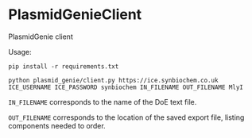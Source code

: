 # PlasmidGenieClient
PlasmidGenie client

Usage:

`pip install -r requirements.txt`

`python plasmid_genie/client.py https://ice.synbiochem.co.uk ICE_USERNAME ICE_PASSWORD synbiochem IN_FILENAME OUT_FILENAME MlyI`

`IN_FILENAME` corresponds to the name of the DoE text file.

`OUT_FILENAME` corresponds to the location of the saved export file, listing components needed to order.